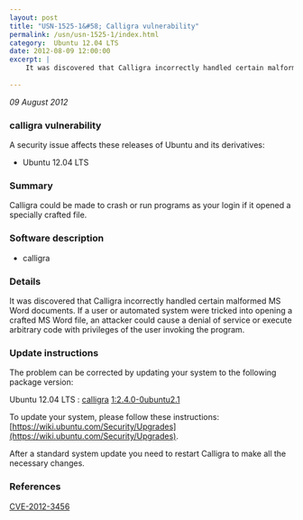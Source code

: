 ```yaml
---
layout: post
title: "USN-1525-1&#58; Calligra vulnerability"
permalink: /usn/usn-1525-1/index.html
category:  Ubuntu 12.04 LTS
date: 2012-08-09 12:00:00
excerpt: |
    It was discovered that Calligra incorrectly handled certain malformed MS Word documents. If a user or automated system were tricked into opening a crafted MS Word file, an attacker could cause a denial of service or execute arbitrary code with privileges of the user invoking the program. 
    
--- 
```

 
 

*09 August 2012*

### calligra vulnerability

A security issue affects these releases of Ubuntu and its derivatives:

* Ubuntu 12.04 LTS

### Summary

Calligra could be made to crash or run programs as your login if it opened a specially crafted file.

### Software description

* calligra 

### Details

It was discovered that Calligra incorrectly handled certain malformed MS Word documents. If a user or automated system were tricked into opening a crafted MS Word file, an attacker could cause a denial of service or execute arbitrary code with privileges of the user invoking the program. 

### Update instructions

The problem can be corrected by updating your system to the following package version:

Ubuntu 12.04 LTS
 : [calligra](https://launchpad.net/ubuntu/+source/calligra) <span> [1:2.4.0-0ubuntu2.1](https://launchpad.net/ubuntu/+source/calligra/1:2.4.0-0ubuntu2.1) </span> 

To update your system, please follow these instructions: [https://wiki.ubuntu.com/Security/Upgrades](https://wiki.ubuntu.com/Security/Upgrades).

After a standard system update you need to restart Calligra to make all the necessary changes. 

### References

 
 [CVE-2012-3456](http://people.ubuntu.com/~ubuntu-security/cve/CVE-2012-3456)
 


